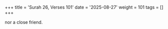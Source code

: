 +++
title = 'Surah 26, Verses 101'
date = '2025-08-27'
weight = 101
tags = []
+++

nor a close friend.